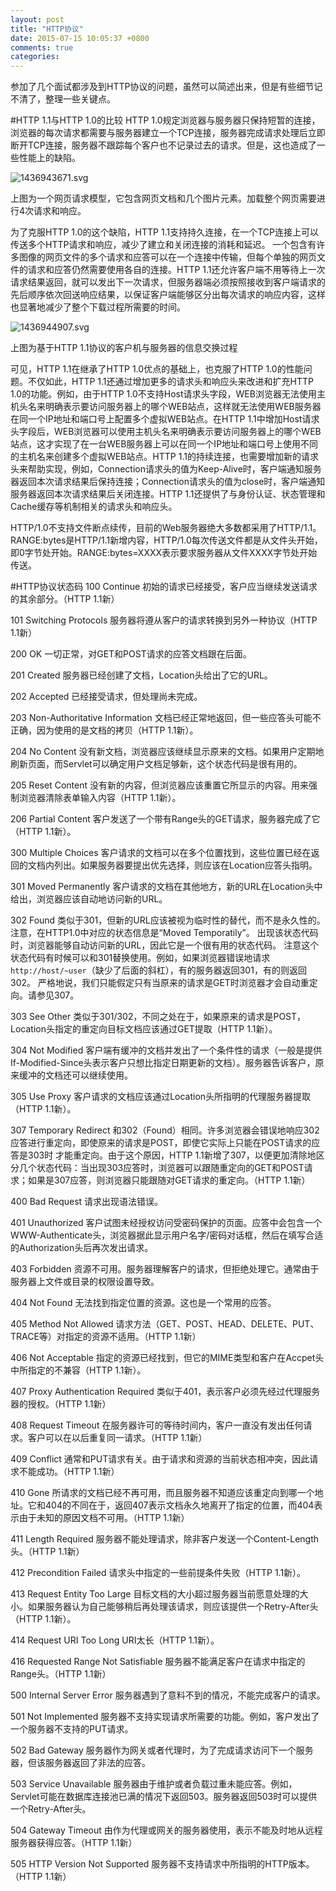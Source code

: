 ```yaml
---
layout: post
title: "HTTP协议"
date: 2015-07-15 10:05:37 +0800
comments: true
categories: 
---
```


参加了几个面试都涉及到HTTP协议的问题，虽然可以简述出来，但是有些细节记不清了，整理一些关键点。

#HTTP 1.1与HTTP 1.0的比较
HTTP 1.0规定浏览器与服务器只保持短暂的连接，浏览器的每次请求都需要与服务器建立一个TCP连接，服务器完成请求处理后立即断开TCP连接，服务器不跟踪每个客户也不记录过去的请求。但是，这也造成了一些性能上的缺陷。

![1436943671.svg](http://www.openwudi.com/images/2015/1436943671.svg)

上图为一个网页请求模型，它包含网页文档和几个图片元素。加载整个网页需要进行4次请求和响应。

为了克服HTTP 1.0的这个缺陷，HTTP 1.1支持持久连接，在一个TCP连接上可以传送多个HTTP请求和响应，减少了建立和关闭连接的消耗和延迟。
一个包含有许多图像的网页文件的多个请求和应答可以在一个连接中传输，但每个单独的网页文件的请求和应答仍然需要使用各自的连接。HTTP 1.1还允许客户端不用等待上一次请求结果返回，就可以发出下一次请求，但服务器端必须按照接收到客户端请求的先后顺序依次回送响应结果，以保证客户端能够区分出每次请求的响应内容，这样也显著地减少了整个下载过程所需要的时间。

![1436944907.svg](http://www.openwudi.com/images/2015/1436944907.svg)

上图为基于HTTP 1.1协议的客户机与服务器的信息交换过程

可见，HTTP 1.1在继承了HTTP 1.0优点的基础上，也克服了HTTP 1.0的性能问题。不仅如此，HTTP 1.1还通过增加更多的请求头和响应头来改进和扩充HTTP 1.0的功能。例如，由于HTTP 1.0不支持Host请求头字段，WEB浏览器无法使用主机头名来明确表示要访问服务器上的哪个WEB站点，这样就无法使用WEB服务器在同一个IP地址和端口号上配置多个虚拟WEB站点。在HTTP 1.1中增加Host请求头字段后，WEB浏览器可以使用主机头名来明确表示要访问服务器上的哪个WEB站点，这才实现了在一台WEB服务器上可以在同一个IP地址和端口号上使用不同的主机名来创建多个虚拟WEB站点。HTTP 1.1的持续连接，也需要增加新的请求头来帮助实现，例如，Connection请求头的值为Keep-Alive时，客户端通知服务器返回本次请求结果后保持连接；Connection请求头的值为close时，客户端通知服务器返回本次请求结果后关闭连接。HTTP 1.1还提供了与身份认证、状态管理和Cache缓存等机制相关的请求头和响应头。

HTTP/1.0不支持文件断点续传，目前的Web服务器绝大多数都采用了HTTP/1.1。
RANGE:bytes是HTTP/1.1新增内容，HTTP/1.0每次传送文件都是从文件头开始，即0字节处开始。RANGE:bytes=XXXX表示要求服务器从文件XXXX字节处开始传送。

#HTTP协议状态码
100  Continue  初始的请求已经接受，客户应当继续发送请求的其余部分。（HTTP 1.1新）

101  Switching Protocols  服务器将遵从客户的请求转换到另外一种协议（HTTP 1.1新）

200  OK  一切正常，对GET和POST请求的应答文档跟在后面。

201  Created  服务器已经创建了文档，Location头给出了它的URL。

202  Accepted  已经接受请求，但处理尚未完成。

203  Non-Authoritative Information  文档已经正常地返回，但一些应答头可能不正确，因为使用的是文档的拷贝（HTTP 1.1新）。

204  No Content  没有新文档，浏览器应该继续显示原来的文档。如果用户定期地刷新页面，而Servlet可以确定用户文档足够新，这个状态代码是很有用的。

205  Reset Content  没有新的内容，但浏览器应该重置它所显示的内容。用来强制浏览器清除表单输入内容（HTTP 1.1新）。

206  Partial Content  客户发送了一个带有Range头的GET请求，服务器完成了它（HTTP 1.1新）。

300  Multiple Choices  客户请求的文档可以在多个位置找到，这些位置已经在返回的文档内列出。如果服务器要提出优先选择，则应该在Location应答头指明。

301  Moved Permanently  客户请求的文档在其他地方，新的URL在Location头中给出，浏览器应该自动地访问新的URL。

302  Found  类似于301，但新的URL应该被视为临时性的替代，而不是永久性的。注意，在HTTP1.0中对应的状态信息是“Moved Temporatily”。
出现该状态代码时，浏览器能够自动访问新的URL，因此它是一个很有用的状态代码。
注意这个状态代码有时候可以和301替换使用。例如，如果浏览器错误地请求`http://host/~user`（缺少了后面的斜杠），有的服务器返回301，有的则返回302。
严格地说，我们只能假定只有当原来的请求是GET时浏览器才会自动重定向。请参见307。

303  See Other  类似于301/302，不同之处在于，如果原来的请求是POST，Location头指定的重定向目标文档应该通过GET提取（HTTP 1.1新）。

304  Not Modified  客户端有缓冲的文档并发出了一个条件性的请求（一般是提供If-Modified-Since头表示客户只想比指定日期更新的文档）。服务器告诉客户，原来缓冲的文档还可以继续使用。

305  Use Proxy  客户请求的文档应该通过Location头所指明的代理服务器提取（HTTP 1.1新）。

307  Temporary Redirect  和302（Found）相同。许多浏览器会错误地响应302应答进行重定向，即使原来的请求是POST，即使它实际上只能在POST请求的应答是303时 才能重定向。由于这个原因，HTTP 1.1新增了307，以便更加清除地区分几个状态代码：当出现303应答时，浏览器可以跟随重定向的GET和POST请求；如果是307应答，则浏览器只能跟随对GET请求的重定向。（HTTP 1.1新）

400  Bad Request  请求出现语法错误。

401  Unauthorized  客户试图未经授权访问受密码保护的页面。应答中会包含一个WWW-Authenticate头，浏览器据此显示用户名字/密码对话框，然后在填写合适的Authorization头后再次发出请求。

403  Forbidden  资源不可用。服务器理解客户的请求，但拒绝处理它。通常由于服务器上文件或目录的权限设置导致。

404  Not Found  无法找到指定位置的资源。这也是一个常用的应答。

405  Method Not Allowed  请求方法（GET、POST、HEAD、DELETE、PUT、TRACE等）对指定的资源不适用。（HTTP 1.1新）

406  Not Acceptable  指定的资源已经找到，但它的MIME类型和客户在Accpet头中所指定的不兼容（HTTP 1.1新）。

407  Proxy Authentication Required  类似于401，表示客户必须先经过代理服务器的授权。（HTTP 1.1新）

408  Request Timeout  在服务器许可的等待时间内，客户一直没有发出任何请求。客户可以在以后重复同一请求。（HTTP 1.1新）

409  Conflict  通常和PUT请求有关。由于请求和资源的当前状态相冲突，因此请求不能成功。（HTTP 1.1新）

410  Gone  所请求的文档已经不再可用，而且服务器不知道应该重定向到哪一个地址。它和404的不同在于，返回407表示文档永久地离开了指定的位置，而404表示由于未知的原因文档不可用。（HTTP 1.1新）

411  Length Required  服务器不能处理请求，除非客户发送一个Content-Length头。（HTTP 1.1新）

412  Precondition Failed  请求头中指定的一些前提条件失败（HTTP 1.1新）。

413  Request Entity Too Large  目标文档的大小超过服务器当前愿意处理的大小。如果服务器认为自己能够稍后再处理该请求，则应该提供一个Retry-After头（HTTP 1.1新）。

414  Request URI Too Long  URI太长（HTTP 1.1新）。

416  Requested Range Not Satisfiable  服务器不能满足客户在请求中指定的Range头。（HTTP 1.1新）

500  Internal Server Error  服务器遇到了意料不到的情况，不能完成客户的请求。

501  Not Implemented  服务器不支持实现请求所需要的功能。例如，客户发出了一个服务器不支持的PUT请求。

502  Bad Gateway  服务器作为网关或者代理时，为了完成请求访问下一个服务器，但该服务器返回了非法的应答。

503  Service Unavailable  服务器由于维护或者负载过重未能应答。例如，Servlet可能在数据库连接池已满的情况下返回503。服务器返回503时可以提供一个Retry-After头。

504  Gateway Timeout  由作为代理或网关的服务器使用，表示不能及时地从远程服务器获得应答。（HTTP 1.1新）

505  HTTP Version Not Supported  服务器不支持请求中所指明的HTTP版本。（HTTP 1.1新）
